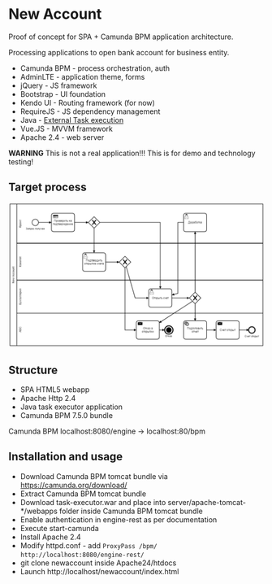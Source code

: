 # New Account

Proof of concept for SPA + Camunda BPM application architecture.

Processing applications to open bank account for business entity.

  * Camunda BPM - process orchestration, auth
  * AdminLTE - application theme, forms
  * jQuery - JS framework
  * Bootstrap - UI foundation
  * Kendo UI - Routing framework (for now)
  * RequireJS - JS dependency management
  * Java - [External Task execution](https://docs.camunda.org/manual/7.4/user-guide/process-engine/external-tasks/)
  * Vue.JS - MVVM framework
  * Apache 2.4 - web server
  
**WARNING** This is not a real application!!! This is for demo and technology testing!

## Target process

![Image of process](process/newaccount.png)

## Structure

  * SPA HTML5 webapp
  * Apache Http 2.4
  * Java task executor application
  * Camunda BPM 7.5.0 bundle
  
Camunda BPM localhost:8080/engine -> localhost:80/bpm

## Installation and usage

  * Download Camunda BPM tomcat bundle via https://camunda.org/download/
  * Extract Camunda BPM tomcat bundle 
  * Download task-executor.war and place into server/apache-tomcat-*/webapps folder inside Camunda BPM tomcat bundle
  * Enable authentication in engine-rest as per documentation
  * Execute start-camunda
  * Install Apache 2.4
  * Modify httpd.conf - add ``ProxyPass /bpm/ http://localhost:8080/engine-rest/``
  * git clone newaccount inside Apache24/htdocs
  * Launch http://localhost/newaccount/index.html

